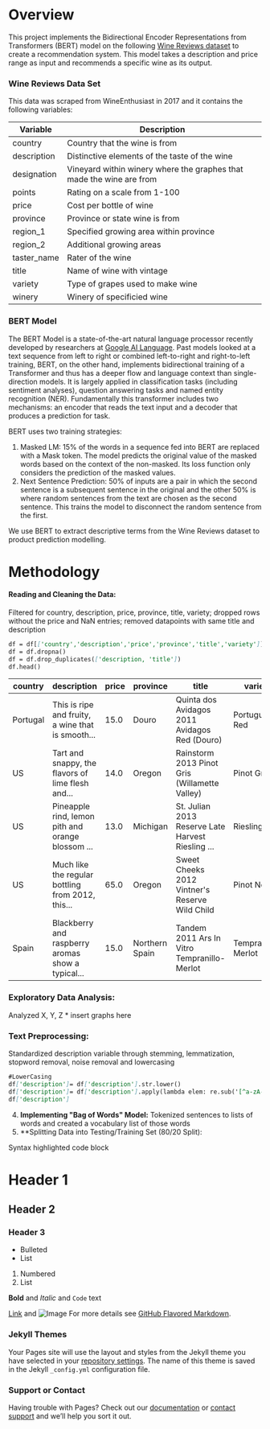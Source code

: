 # Overview

This project implements the Bidirectional Encoder Representations from Transformers (BERT) model on the following [Wine Reviews dataset](https://www.kaggle.com/zynicide/wine-reviews?select=winemag-data-130k-v2.csv) to create a recommendation system. This model takes a description and price range as input and recommends a specific wine as its output. 


### Wine Reviews Data Set 

This data was scraped from WineEnthusiast in 2017 and it contains the following variables: 


| Variable      | Description   | 
| ------------- | ------------- | 
| country       | Country that the wine is from  |
| description   | Distinctive elements of the taste of the wine  |
| designation   | Vineyard within winery where the graphes that made the wine are from  |
| points        | Rating on a scale from 1-100   |
| price         | Cost per bottle of wine  |
| province      | Province or state wine is from  |
| region_1      | Specified growing area within province  |
| region_2      | Additional growing areas  |
| taster_name   | Rater of the wine  |
| title         | Name of wine with vintage  |
| variety       | Type of grapes used to make wine | 
| winery        | Winery of specificied wine | 


### BERT Model 

The BERT Model is a state-of-the-art natural language processor recently developed by researchers at [Google AI Language](https://arxiv.org/pdf/1810.04805.pdf). Past models looked at a text sequence from left to right or combined left-to-right and right-to-left training, BERT, on the other hand, implements bidirectional training of a Transformer and thus has a deeper flow and language context than single-direction models. It is largely applied in classification tasks (including sentiment analyses), question answering tasks and named entity recognition (NER). Fundamentally this transformer includes two mechanisms: an encoder that reads the text input and a decoder that produces a prediction for task. 

BERT uses two training strategies: 
  1. Masked LM: 15% of the words in a sequence fed into BERT are replaced with a Mask token. The model predicts the original value of the masked words based on the context of the non-masked. Its loss function only considers the prediction of the masked values. 
  2. Next Sentence Prediction: 50% of inputs are a pair in which the second sentence is a subsequent sentence in the original and the other 50% is where random sentences from the text are chosen as the second sentence. This trains the model to disconnect the random sentence from the first.  
  
 We use BERT to extract descriptive terms from the Wine Reviews dataset to product prediction modelling. 

# Methodology  
#### Reading and Cleaning the Data: 

Filtered for country, description, price, province, title, variety; dropped rows without the price and NaN entries; removed datapoints with same title and description

```markdown
df = df[['country','description','price','province','title','variety']]
df = df.dropna()
df = df.drop_duplicates(['description, 'title']) 
df.head()
```
| country       | description   | price         | province      | title         | variety       |    
| ------------- | ------------- | ------------- | ------------- | ------------- | ------------- | 
| Portugal       | This is ripe and fruity, a wine that is smooth...  | 15.0 | Douro | Quinta dos Avidagos 2011 Avidagos Red (Douro) | Portuguese Red
| US       | Tart and snappy, the flavors of lime flesh and... | 14.0 | Oregon | Rainstorm 2013 Pinot Gris (Willamette Valley)	| Pinot Gris
| US   | Pineapple rind, lemon pith and orange blossom ... | 13.0 | Michigan | St. Julian 2013 Reserve Late Harvest Riesling ...	| Riesling 
| US  | Much like the regular bottling from 2012, this...	  | 65.0 | Oregon | Sweet Cheeks 2012 Vintner's Reserve Wild Child | Pinot Noir 
| Spain        | Blackberry and raspberry aromas show a typical...	   | 15.0 | Northern Spain | Tandem 2011 Ars In Vitro Tempranillo-Merlot | Tempranillo-Merlot



### Exploratory Data Analysis: 
Analyzed X, Y, Z * insert graphs here 

### Text Preprocessing: 
Standardized description variable through stemming, lemmatization, stopword removal, noise removal and lowercasing 

```markdown
#LowerCasing
df['description']= df['description'].str.lower()
df['description']= df['description'].apply(lambda elem: re.sub('[^a-zA-Z]',' ', elem))  
df['description']
```


4. **Implementing "Bag of Words" Model:** Tokenized sentences to lists of words and created a vocabulary list of those words 
5. **Splitting Data into Testing/Training Set (80/20 Split): 









Syntax highlighted code block

# Header 1
## Header 2
### Header 3

- Bulleted
- List

1. Numbered
2. List

**Bold** and _Italic_ and `Code` text

[Link](url) and ![Image](src)
For more details see [GitHub Flavored Markdown](https://guides.github.com/features/mastering-markdown/).

### Jekyll Themes

Your Pages site will use the layout and styles from the Jekyll theme you have selected in your [repository settings](https://github.com/maxinebaghdadi/winepredictions/settings). The name of this theme is saved in the Jekyll `_config.yml` configuration file.

### Support or Contact

Having trouble with Pages? Check out our [documentation](https://docs.github.com/categories/github-pages-basics/) or [contact support](https://github.com/contact) and we’ll help you sort it out.
